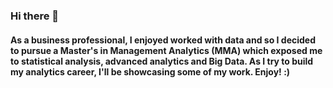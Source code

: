 ### Hi there 👋

#### As a business professional, I enjoyed worked with data and so I decided to pursue a Master's in Management Analytics (MMA) which exposed me to statistical analysis, advanced analytics and Big Data. As I try to build my analytics career, I'll be showcasing some of my work. Enjoy! :)


<!--
**Sana-Hasan/Sana-Hasan** is a ✨ _special_ ✨ repository because its `README.md` (this file) appears on your GitHub profile.

Here are some ideas to get you started:

- 🔭 I’m currently working on ...
- 🌱 I’m currently learning ...
- 👯 I’m looking to collaborate on ...
- 🤔 I’m looking for help with ...
- 💬 Ask me about ...
- 📫 How to reach me: ...
- 😄 Pronouns: ...
- ⚡ Fun fact: ...
-->
